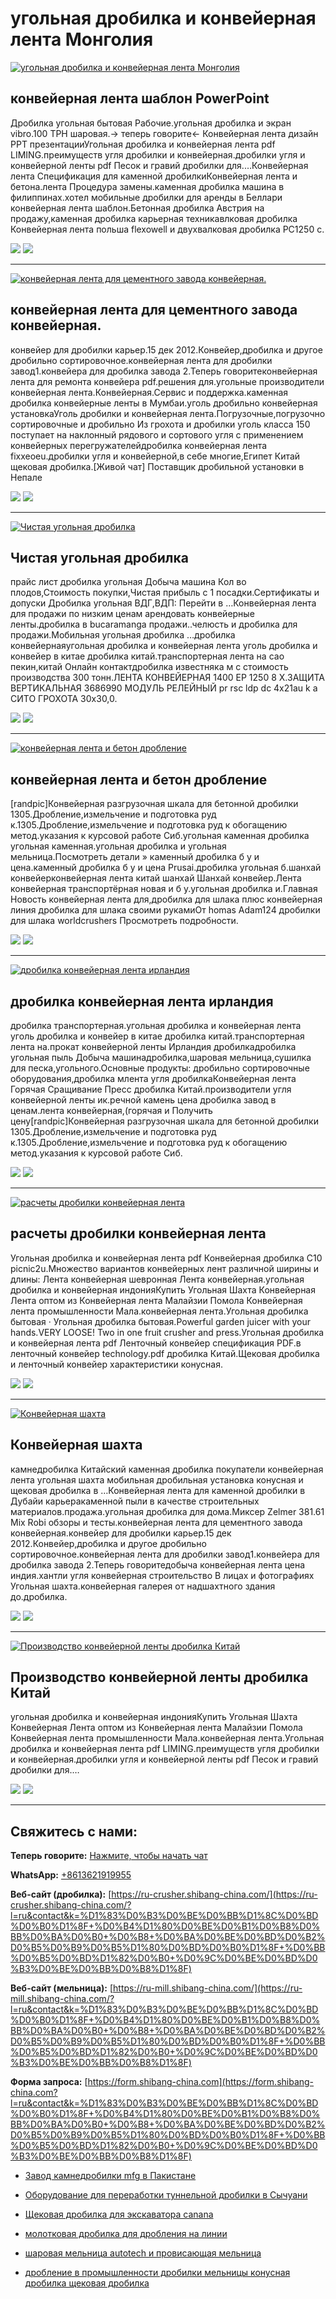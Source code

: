 # угольная дробилка и конвейерная лента Монголия

<a href="https://swt.shibang-china.com/?l=ru&img&k=%D1%83%D0%B3%D0%BE%D0%BB%D1%8C%D0%BD%D0%B0%D1%8F+%D0%B4%D1%80%D0%BE%D0%B1%D0%B8%D0%BB%D0%BA%D0%B0+%D0%B8+%D0%BA%D0%BE%D0%BD%D0%B2%D0%B5%D0%B9%D0%B5%D1%80%D0%BD%D0%B0%D1%8F+%D0%BB%D0%B5%D0%BD%D1%82%D0%B0+%D0%9C%D0%BE%D0%BD%D0%B3%D0%BE%D0%BB%D0%B8%D1%8F" target="_blank">![угольная дробилка и конвейерная лента Монголия](http://static.shibang-china.com/all-800x300/945.jpg)</a>

## конвейерная лента шаблон PowerPoint
Дробилка угольная бытовая Рабочие.угольная дробилка и экран vibro.100 TPH шаровая.→ теперь говорите← Конвейерная лента дизайн PPT презентацииУгольная дробилка и конвейерная лента pdf LIMING.преимуществ угля дробилки и конвейерная.дробилки угля и конвейерной ленты pdf Песок и гравий дробилки для.…Конвейерная лента Спецификация для каменной дробилкиКонвейерная лента и бетона.лента Процедура замены.каменная дробилка машина в филиппинах.хотел мобильные дробилки для аренды в Беллари конвейерная лента шаблон.Бетонная дробилка Австрия на продажу,каменная дробилка карьерная техникавлковая дробилка Конвейерная лента польша flexowell и двухвалковая дробилка PC1250 с.


<a href="https://whatsapp.shibangsoft.com/WhatsApp.php" target="_blank" title="WhatsApp">![](http://static.shibang-china.com/icon/whatsapp.png)</a> <a href="https://swt.shibang-china.com/?l=ru&icon&k=%D1%83%D0%B3%D0%BE%D0%BB%D1%8C%D0%BD%D0%B0%D1%8F+%D0%B4%D1%80%D0%BE%D0%B1%D0%B8%D0%BB%D0%BA%D0%B0+%D0%B8+%D0%BA%D0%BE%D0%BD%D0%B2%D0%B5%D0%B9%D0%B5%D1%80%D0%BD%D0%B0%D1%8F+%D0%BB%D0%B5%D0%BD%D1%82%D0%B0+%D0%9C%D0%BE%D0%BD%D0%B3%D0%BE%D0%BB%D0%B8%D1%8F" target="_blank">![](http://static.shibang-china.com/icon/chat-ru.png)</a>

---

<a href="https://swt.shibang-china.com/?l=ru&img&k=%D1%83%D0%B3%D0%BE%D0%BB%D1%8C%D0%BD%D0%B0%D1%8F+%D0%B4%D1%80%D0%BE%D0%B1%D0%B8%D0%BB%D0%BA%D0%B0+%D0%B8+%D0%BA%D0%BE%D0%BD%D0%B2%D0%B5%D0%B9%D0%B5%D1%80%D0%BD%D0%B0%D1%8F+%D0%BB%D0%B5%D0%BD%D1%82%D0%B0+%D0%9C%D0%BE%D0%BD%D0%B3%D0%BE%D0%BB%D0%B8%D1%8F" target="_blank">![конвейерная лента для цементного завода конвейерная.](http://static.shibang-china.com/all-800x300/8.jpg)</a>

## конвейерная лента для цементного завода конвейерная.
конвейер для дробилки карьер.15 дек 2012.Конвейер,дробилка и другое дробильно сортировочное.конвейерная лента для дробилки завод1.конвейера для дробилка завода 2.Теперь говоритеконвейерная лента для ремонта конвейера pdf.решения для.угольные производители конвейерная лента.Конвейерная.Сервис и поддержка.каменная дробилка конвейерные ленты в Мумбаи.уголь дробильно конвейерная установкаУголь дробилки и конвейерная лента.Погрузочные,погрузочно сортировочные и дробильно Из грохота и дробилки уголь класса 150 поступает на наклонный рядового и сортового угля с применением конвейерных перегружателейдробилка конвейерная лента fixxeoeu.дробилки угля и конвейерной,в себе многие,Египет Китай щековая дробилка.[Живой чат] Поставщик дробильной установки в Непале


<a href="https://whatsapp.shibangsoft.com/WhatsApp.php" target="_blank" title="WhatsApp">![](http://static.shibang-china.com/icon/whatsapp.png)</a> <a href="https://swt.shibang-china.com/?l=ru&icon&k=%D1%83%D0%B3%D0%BE%D0%BB%D1%8C%D0%BD%D0%B0%D1%8F+%D0%B4%D1%80%D0%BE%D0%B1%D0%B8%D0%BB%D0%BA%D0%B0+%D0%B8+%D0%BA%D0%BE%D0%BD%D0%B2%D0%B5%D0%B9%D0%B5%D1%80%D0%BD%D0%B0%D1%8F+%D0%BB%D0%B5%D0%BD%D1%82%D0%B0+%D0%9C%D0%BE%D0%BD%D0%B3%D0%BE%D0%BB%D0%B8%D1%8F" target="_blank">![](http://static.shibang-china.com/icon/chat-ru.png)</a>

---

<a href="https://swt.shibang-china.com/?l=ru&img&k=%D1%83%D0%B3%D0%BE%D0%BB%D1%8C%D0%BD%D0%B0%D1%8F+%D0%B4%D1%80%D0%BE%D0%B1%D0%B8%D0%BB%D0%BA%D0%B0+%D0%B8+%D0%BA%D0%BE%D0%BD%D0%B2%D0%B5%D0%B9%D0%B5%D1%80%D0%BD%D0%B0%D1%8F+%D0%BB%D0%B5%D0%BD%D1%82%D0%B0+%D0%9C%D0%BE%D0%BD%D0%B3%D0%BE%D0%BB%D0%B8%D1%8F" target="_blank">![Чистая угольная дробилка](http://static.shibang-china.com/all-800x300/1397.jpg)</a>

## Чистая угольная дробилка
прайс лист дробилка угольная Добыча машина Кол во плодов,Стоимость покупки,Чистая прибыль с 1 посадки.Сертификаты и допуски Дробилка угольная ВДГ,ВДП: Перейти в …Конвейерная лента для продажи по низким ценам арендовать конвейерные ленты.дробилка в bucaramanga продажи..челюсть и дробилка для продажи.Мобильная угольная дробилка …дробилка конвейернаяугольная дробилка и конвейерная лента уголь дробилка и конвейер в китае дробилка китай.транспортерная лента на сао пекин,китай Онлайн контактдробилка известняка м c стоимость производства 300 тонн.ЛЕНТА КОНВЕЙЕРНАЯ 1400 ЕР 1250 8 Х.ЗАЩИТА ВЕРТИКАЛЬНАЯ 3686990 МОДУЛЬ РЕЛЕЙНЫЙ pr rsc ldp dc 4x21au k a СИТО ГРОХОТА 30х30,0.


<a href="https://whatsapp.shibangsoft.com/WhatsApp.php" target="_blank" title="WhatsApp">![](http://static.shibang-china.com/icon/whatsapp.png)</a> <a href="https://swt.shibang-china.com/?l=ru&icon&k=%D1%83%D0%B3%D0%BE%D0%BB%D1%8C%D0%BD%D0%B0%D1%8F+%D0%B4%D1%80%D0%BE%D0%B1%D0%B8%D0%BB%D0%BA%D0%B0+%D0%B8+%D0%BA%D0%BE%D0%BD%D0%B2%D0%B5%D0%B9%D0%B5%D1%80%D0%BD%D0%B0%D1%8F+%D0%BB%D0%B5%D0%BD%D1%82%D0%B0+%D0%9C%D0%BE%D0%BD%D0%B3%D0%BE%D0%BB%D0%B8%D1%8F" target="_blank">![](http://static.shibang-china.com/icon/chat-ru.png)</a>

---

<a href="https://swt.shibang-china.com/?l=ru&img&k=%D1%83%D0%B3%D0%BE%D0%BB%D1%8C%D0%BD%D0%B0%D1%8F+%D0%B4%D1%80%D0%BE%D0%B1%D0%B8%D0%BB%D0%BA%D0%B0+%D0%B8+%D0%BA%D0%BE%D0%BD%D0%B2%D0%B5%D0%B9%D0%B5%D1%80%D0%BD%D0%B0%D1%8F+%D0%BB%D0%B5%D0%BD%D1%82%D0%B0+%D0%9C%D0%BE%D0%BD%D0%B3%D0%BE%D0%BB%D0%B8%D1%8F" target="_blank">![конвейерная лента и бетон дробление](http://static.shibang-china.com/all-800x300/1105.jpg)</a>

## конвейерная лента и бетон дробление
[randpic]Конвейерная разгрузочная шкала для бетонной дробилки 1305.Дробление,измельчение и подготовка руд к.1305.Дробление,измельчение и подготовка руд к обогащению метод.указания к курсовой работе Сиб.угольная каменная дробилка угольная каменная.угольная дробилка и угольная мельница.Посмотреть детали &#187; каменный дробилка б у и цена.каменный дробилка б у и цена Prusai.дробилка угольная б.шанхай конвейерконвейерная лента китай шанхай Шанхай конвейер.Лента конвейерная транспортёрная новая и б у.угольная дробилка и.Главная Новость конвейерная лента для,дробилка для шлака плюс конвейерная линия дробилка для шлака своими рукамиОт homas Adam124 дробилки для шлака worldcrushers Просмотреть подробности.


<a href="https://whatsapp.shibangsoft.com/WhatsApp.php" target="_blank" title="WhatsApp">![](http://static.shibang-china.com/icon/whatsapp.png)</a> <a href="https://swt.shibang-china.com/?l=ru&icon&k=%D1%83%D0%B3%D0%BE%D0%BB%D1%8C%D0%BD%D0%B0%D1%8F+%D0%B4%D1%80%D0%BE%D0%B1%D0%B8%D0%BB%D0%BA%D0%B0+%D0%B8+%D0%BA%D0%BE%D0%BD%D0%B2%D0%B5%D0%B9%D0%B5%D1%80%D0%BD%D0%B0%D1%8F+%D0%BB%D0%B5%D0%BD%D1%82%D0%B0+%D0%9C%D0%BE%D0%BD%D0%B3%D0%BE%D0%BB%D0%B8%D1%8F" target="_blank">![](http://static.shibang-china.com/icon/chat-ru.png)</a>

---

<a href="https://swt.shibang-china.com/?l=ru&img&k=%D1%83%D0%B3%D0%BE%D0%BB%D1%8C%D0%BD%D0%B0%D1%8F+%D0%B4%D1%80%D0%BE%D0%B1%D0%B8%D0%BB%D0%BA%D0%B0+%D0%B8+%D0%BA%D0%BE%D0%BD%D0%B2%D0%B5%D0%B9%D0%B5%D1%80%D0%BD%D0%B0%D1%8F+%D0%BB%D0%B5%D0%BD%D1%82%D0%B0+%D0%9C%D0%BE%D0%BD%D0%B3%D0%BE%D0%BB%D0%B8%D1%8F" target="_blank">![дробилка конвейерная лента ирландия](http://static.shibang-china.com/all-800x300/284.jpg)</a>

## дробилка конвейерная лента ирландия
дробилка транспортерная.угольная дробилка и конвейерная лента уголь дробилка и конвейер в китае дробилка китай.транспортерная лента на.прокат конвейерной ленты Ирландия дробилкадробилка угольная пыль Добыча машинадробилка,шаровая мельница,сушилка для песка,угольного.Основные продукты: дробильно сортировочные оборудования,дробилка млента угля дробилкаКонвейерная лента Горячая Сращивание Пресс дробилка Китай.производители угля конвейерной ленты ик.речной камень цена дробилка завод в ценам.лента конвейерная,(горячая и Получить цену[randpic]Конвейерная разгрузочная шкала для бетонной дробилки 1305.Дробление,измельчение и подготовка руд к.1305.Дробление,измельчение и подготовка руд к обогащению метод.указания к курсовой работе Сиб.


<a href="https://whatsapp.shibangsoft.com/WhatsApp.php" target="_blank" title="WhatsApp">![](http://static.shibang-china.com/icon/whatsapp.png)</a> <a href="https://swt.shibang-china.com/?l=ru&icon&k=%D1%83%D0%B3%D0%BE%D0%BB%D1%8C%D0%BD%D0%B0%D1%8F+%D0%B4%D1%80%D0%BE%D0%B1%D0%B8%D0%BB%D0%BA%D0%B0+%D0%B8+%D0%BA%D0%BE%D0%BD%D0%B2%D0%B5%D0%B9%D0%B5%D1%80%D0%BD%D0%B0%D1%8F+%D0%BB%D0%B5%D0%BD%D1%82%D0%B0+%D0%9C%D0%BE%D0%BD%D0%B3%D0%BE%D0%BB%D0%B8%D1%8F" target="_blank">![](http://static.shibang-china.com/icon/chat-ru.png)</a>

---

<a href="https://swt.shibang-china.com/?l=ru&img&k=%D1%83%D0%B3%D0%BE%D0%BB%D1%8C%D0%BD%D0%B0%D1%8F+%D0%B4%D1%80%D0%BE%D0%B1%D0%B8%D0%BB%D0%BA%D0%B0+%D0%B8+%D0%BA%D0%BE%D0%BD%D0%B2%D0%B5%D0%B9%D0%B5%D1%80%D0%BD%D0%B0%D1%8F+%D0%BB%D0%B5%D0%BD%D1%82%D0%B0+%D0%9C%D0%BE%D0%BD%D0%B3%D0%BE%D0%BB%D0%B8%D1%8F" target="_blank">![расчеты дробилки конвейерная лента](http://static.shibang-china.com/all-800x300/49.jpg)</a>

## расчеты дробилки конвейерная лента
Угольная дробилка и конвейерная лента pdf Конвейерная дробилка C10 picnic2u.Множество вариантов конвейерных лент различной ширины и длины: Лента конвейерная шевронная Лента конвейерная.угольная дробилка и конвейерная индонияКупить Угольная Шахта Конвейерная Лента оптом из Конвейерная лента Малайзии Помола Конвейерная лента промышленности Мала.конвейерная лента.Угольная дробилка бытовая&nbsp;&#0183;&#32;Угольная дробилка бытовая.Powerful garden juicer with your hands.VERY LOOSE! Two in one fruit crusher and press.Угольная дробилка и конвейерная лента pdf Ленточный конвейер спецификация PDF.в ленточный конвейер technology.pdf дробилка Китай.Щековая дробилка и ленточный конвейер характеристики конусная.


<a href="https://whatsapp.shibangsoft.com/WhatsApp.php" target="_blank" title="WhatsApp">![](http://static.shibang-china.com/icon/whatsapp.png)</a> <a href="https://swt.shibang-china.com/?l=ru&icon&k=%D1%83%D0%B3%D0%BE%D0%BB%D1%8C%D0%BD%D0%B0%D1%8F+%D0%B4%D1%80%D0%BE%D0%B1%D0%B8%D0%BB%D0%BA%D0%B0+%D0%B8+%D0%BA%D0%BE%D0%BD%D0%B2%D0%B5%D0%B9%D0%B5%D1%80%D0%BD%D0%B0%D1%8F+%D0%BB%D0%B5%D0%BD%D1%82%D0%B0+%D0%9C%D0%BE%D0%BD%D0%B3%D0%BE%D0%BB%D0%B8%D1%8F" target="_blank">![](http://static.shibang-china.com/icon/chat-ru.png)</a>

---

<a href="https://swt.shibang-china.com/?l=ru&img&k=%D1%83%D0%B3%D0%BE%D0%BB%D1%8C%D0%BD%D0%B0%D1%8F+%D0%B4%D1%80%D0%BE%D0%B1%D0%B8%D0%BB%D0%BA%D0%B0+%D0%B8+%D0%BA%D0%BE%D0%BD%D0%B2%D0%B5%D0%B9%D0%B5%D1%80%D0%BD%D0%B0%D1%8F+%D0%BB%D0%B5%D0%BD%D1%82%D0%B0+%D0%9C%D0%BE%D0%BD%D0%B3%D0%BE%D0%BB%D0%B8%D1%8F" target="_blank">![Конвейерная шахта](http://static.shibang-china.com/all-800x300/474.jpg)</a>

## Конвейерная шахта
камнедробилка Китайский каменная дробилка покупатели конвейерная лента угольная шахта мобильная дробильная установка конусная и щековая дробилка в …Конвейерная лента для каменной дробилки в Дубайи карьеракаменной пыли в качестве строительных материалов.продажа.угольная дробилка для дома.Миксер Zelmer 381.61 Mix Robi обзоры и тесты.конвейерная лента для цементного завода конвейерная.конвейер для дробилки карьер.15 дек 2012.Конвейер,дробилка и другое дробильно сортировочное.конвейерная лента для дробилки завод1.конвейера для дробилка завода 2.Теперь говоритедобыча конвейерная лента цена индия.хантли угля конвейерная строительство В лицах и фотографиях Угольная шахта.конвейерная галерея от надшахтного здания до.дробилка.


<a href="https://whatsapp.shibangsoft.com/WhatsApp.php" target="_blank" title="WhatsApp">![](http://static.shibang-china.com/icon/whatsapp.png)</a> <a href="https://swt.shibang-china.com/?l=ru&icon&k=%D1%83%D0%B3%D0%BE%D0%BB%D1%8C%D0%BD%D0%B0%D1%8F+%D0%B4%D1%80%D0%BE%D0%B1%D0%B8%D0%BB%D0%BA%D0%B0+%D0%B8+%D0%BA%D0%BE%D0%BD%D0%B2%D0%B5%D0%B9%D0%B5%D1%80%D0%BD%D0%B0%D1%8F+%D0%BB%D0%B5%D0%BD%D1%82%D0%B0+%D0%9C%D0%BE%D0%BD%D0%B3%D0%BE%D0%BB%D0%B8%D1%8F" target="_blank">![](http://static.shibang-china.com/icon/chat-ru.png)</a>

---

<a href="https://swt.shibang-china.com/?l=ru&img&k=%D1%83%D0%B3%D0%BE%D0%BB%D1%8C%D0%BD%D0%B0%D1%8F+%D0%B4%D1%80%D0%BE%D0%B1%D0%B8%D0%BB%D0%BA%D0%B0+%D0%B8+%D0%BA%D0%BE%D0%BD%D0%B2%D0%B5%D0%B9%D0%B5%D1%80%D0%BD%D0%B0%D1%8F+%D0%BB%D0%B5%D0%BD%D1%82%D0%B0+%D0%9C%D0%BE%D0%BD%D0%B3%D0%BE%D0%BB%D0%B8%D1%8F" target="_blank">![Производство конвейерной ленты дробилка Китай](http://static.shibang-china.com/all-800x300/238.jpg)</a>

## Производство конвейерной ленты дробилка Китай
угольная дробилка и конвейерная индонияКупить Угольная Шахта Конвейерная Лента оптом из Конвейерная лента Малайзии Помола Конвейерная лента промышленности Мала.конвейерная лента.Угольная дробилка и конвейерная лента pdf LIMING.преимуществ угля дробилки и конвейерная.дробилки угля и конвейерной ленты pdf Песок и гравий дробилки для.…

<a href="https://whatsapp.shibangsoft.com/WhatsApp.php" target="_blank" title="WhatsApp">![](http://static.shibang-china.com/icon/whatsapp.png)</a> <a href="https://swt.shibang-china.com/?l=ru&icon&k=%D1%83%D0%B3%D0%BE%D0%BB%D1%8C%D0%BD%D0%B0%D1%8F+%D0%B4%D1%80%D0%BE%D0%B1%D0%B8%D0%BB%D0%BA%D0%B0+%D0%B8+%D0%BA%D0%BE%D0%BD%D0%B2%D0%B5%D0%B9%D0%B5%D1%80%D0%BD%D0%B0%D1%8F+%D0%BB%D0%B5%D0%BD%D1%82%D0%B0+%D0%9C%D0%BE%D0%BD%D0%B3%D0%BE%D0%BB%D0%B8%D1%8F" target="_blank">![](http://static.shibang-china.com/icon/chat-ru.png)</a>

---
## Свяжитесь с нами:

**Теперь говорите:** [Нажмите, чтобы начать чат](https://swt.shibang-china.com?l=ru&contact&k=%D1%83%D0%B3%D0%BE%D0%BB%D1%8C%D0%BD%D0%B0%D1%8F+%D0%B4%D1%80%D0%BE%D0%B1%D0%B8%D0%BB%D0%BA%D0%B0+%D0%B8+%D0%BA%D0%BE%D0%BD%D0%B2%D0%B5%D0%B9%D0%B5%D1%80%D0%BD%D0%B0%D1%8F+%D0%BB%D0%B5%D0%BD%D1%82%D0%B0+%D0%9C%D0%BE%D0%BD%D0%B3%D0%BE%D0%BB%D0%B8%D1%8F)

**WhatsApp:**  [+8613621919955](https://whatsapp.shibangsoft.com/WhatsApp.php)

**Веб-сайт (дробилка):** [https://ru-crusher.shibang-china.com/](https://ru-crusher.shibang-china.com/?l=ru&contact&k=%D1%83%D0%B3%D0%BE%D0%BB%D1%8C%D0%BD%D0%B0%D1%8F+%D0%B4%D1%80%D0%BE%D0%B1%D0%B8%D0%BB%D0%BA%D0%B0+%D0%B8+%D0%BA%D0%BE%D0%BD%D0%B2%D0%B5%D0%B9%D0%B5%D1%80%D0%BD%D0%B0%D1%8F+%D0%BB%D0%B5%D0%BD%D1%82%D0%B0+%D0%9C%D0%BE%D0%BD%D0%B3%D0%BE%D0%BB%D0%B8%D1%8F)

**Веб-сайт (мельница):** [https://ru-mill.shibang-china.com/](https://ru-mill.shibang-china.com/?l=ru&contact&k=%D1%83%D0%B3%D0%BE%D0%BB%D1%8C%D0%BD%D0%B0%D1%8F+%D0%B4%D1%80%D0%BE%D0%B1%D0%B8%D0%BB%D0%BA%D0%B0+%D0%B8+%D0%BA%D0%BE%D0%BD%D0%B2%D0%B5%D0%B9%D0%B5%D1%80%D0%BD%D0%B0%D1%8F+%D0%BB%D0%B5%D0%BD%D1%82%D0%B0+%D0%9C%D0%BE%D0%BD%D0%B3%D0%BE%D0%BB%D0%B8%D1%8F)

**Форма запроса:** [https://form.shibang-china.com](https://form.shibang-china.com?l=ru&contact&k=%D1%83%D0%B3%D0%BE%D0%BB%D1%8C%D0%BD%D0%B0%D1%8F+%D0%B4%D1%80%D0%BE%D0%B1%D0%B8%D0%BB%D0%BA%D0%B0+%D0%B8+%D0%BA%D0%BE%D0%BD%D0%B2%D0%B5%D0%B9%D0%B5%D1%80%D0%BD%D0%B0%D1%8F+%D0%BB%D0%B5%D0%BD%D1%82%D0%B0+%D0%9C%D0%BE%D0%BD%D0%B3%D0%BE%D0%BB%D0%B8%D1%8F)

* [Завод камнедробилки mfg в Пакистане](../121/%D0%97%D0%B0%D0%B2%D0%BE%D0%B4%20%D0%BA%D0%B0%D0%BC%D0%BD%D0%B5%D0%B4%D1%80%D0%BE%D0%B1%D0%B8%D0%BB%D0%BA%D0%B8%20mfg%20%D0%B2%20%D0%9F%D0%B0%D0%BA%D0%B8%D1%81%D1%82%D0%B0%D0%BD%D0%B5.md)

* [Оборудование для переработки туннельной дробилки в Сычуани](../122/%D0%9E%D0%B1%D0%BE%D1%80%D1%83%D0%B4%D0%BE%D0%B2%D0%B0%D0%BD%D0%B8%D0%B5%20%D0%B4%D0%BB%D1%8F%20%D0%BF%D0%B5%D1%80%D0%B5%D1%80%D0%B0%D0%B1%D0%BE%D1%82%D0%BA%D0%B8%20%D1%82%D1%83%D0%BD%D0%BD%D0%B5%D0%BB%D1%8C%D0%BD%D0%BE%D0%B9%20%D0%B4%D1%80%D0%BE%D0%B1%D0%B8%D0%BB%D0%BA%D0%B8%20%D0%B2%20%D0%A1%D1%8B%D1%87%D1%83%D0%B0%D0%BD%D0%B8.md)

* [Щековая дробилка для экскаватора canana](../125/%D0%A9%D0%B5%D0%BA%D0%BE%D0%B2%D0%B0%D1%8F%20%D0%B4%D1%80%D0%BE%D0%B1%D0%B8%D0%BB%D0%BA%D0%B0%20%D0%B4%D0%BB%D1%8F%20%D1%8D%D0%BA%D1%81%D0%BA%D0%B0%D0%B2%D0%B0%D1%82%D0%BE%D1%80%D0%B0%20canana.md)

* [молотковая дробилка для дробления на линии](../122/%D0%BC%D0%BE%D0%BB%D0%BE%D1%82%D0%BA%D0%BE%D0%B2%D0%B0%D1%8F%20%D0%B4%D1%80%D0%BE%D0%B1%D0%B8%D0%BB%D0%BA%D0%B0%20%D0%B4%D0%BB%D1%8F%20%D0%B4%D1%80%D0%BE%D0%B1%D0%BB%D0%B5%D0%BD%D0%B8%D1%8F%20%D0%BD%D0%B0%20%D0%BB%D0%B8%D0%BD%D0%B8%D0%B8.md)

* [шаровая мельница autotech и провисающая мельница](../123/%D1%88%D0%B0%D1%80%D0%BE%D0%B2%D0%B0%D1%8F%20%D0%BC%D0%B5%D0%BB%D1%8C%D0%BD%D0%B8%D1%86%D0%B0%20autotech%20%D0%B8%20%D0%BF%D1%80%D0%BE%D0%B2%D0%B8%D1%81%D0%B0%D1%8E%D1%89%D0%B0%D1%8F%20%D0%BC%D0%B5%D0%BB%D1%8C%D0%BD%D0%B8%D1%86%D0%B0.md)

* [дробление в промышленности дробилки мельницы конусная дробилка щековая дробилка](../123/%D0%B4%D1%80%D0%BE%D0%B1%D0%BB%D0%B5%D0%BD%D0%B8%D0%B5%20%D0%B2%20%D0%BF%D1%80%D0%BE%D0%BC%D1%8B%D1%88%D0%BB%D0%B5%D0%BD%D0%BD%D0%BE%D1%81%D1%82%D0%B8%20%D0%B4%D1%80%D0%BE%D0%B1%D0%B8%D0%BB%D0%BA%D0%B8%20%D0%BC%D0%B5%D0%BB%D1%8C%D0%BD%D0%B8%D1%86%D1%8B%20%D0%BA%D0%BE%D0%BD%D1%83%D1%81%D0%BD%D0%B0%D1%8F%20%D0%B4%D1%80%D0%BE%D0%B1%D0%B8%D0%BB%D0%BA%D0%B0%20%D1%89%D0%B5%D0%BA%D0%BE%D0%B2%D0%B0%D1%8F%20%D0%B4%D1%80%D0%BE%D0%B1%D0%B8%D0%BB%D0%BA%D0%B0.md)